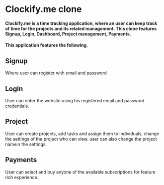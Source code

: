 
<h1>Clockify.me clone</h1>

<h4>Clockify.me is a time tracking application, where an user can keep track of time for the projects and its related management. This clone features Signup, Login, Dashboard, Project management, Payments.</h4>

<h4>This application features the following.</h4>

<h2>Signup</h2>
Where user can register with email and password

<h2>Login</h2>
User can enter the website using his registered email and password credentials.

<h2>Project</h2>
User can create projects, add tasks and assign them to individuals, change the settings of the project who can view. user can also change the project namein the settings.

<h2>Payments</h2>
User can select and buy anyone of the available subscriptions for feature rich experience.
